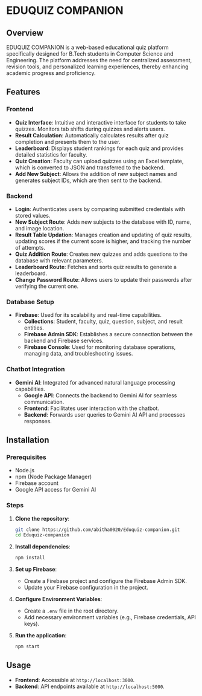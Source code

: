 
# EDUQUIZ COMPANION

## Overview
EDUQUIZ COMPANION is a web-based educational quiz platform specifically designed for B.Tech students in Computer Science and Engineering. The platform addresses the need for centralized assessment, revision tools, and personalized learning experiences, thereby enhancing academic progress and proficiency.

## Features

### Frontend
- **Quiz Interface**: Intuitive and interactive interface for students to take quizzes. Monitors tab shifts during quizzes and alerts users.
- **Result Calculation**: Automatically calculates results after quiz completion and presents them to the user.
- **Leaderboard**: Displays student rankings for each quiz and provides detailed statistics for faculty.
- **Quiz Creation**: Faculty can upload quizzes using an Excel template, which is converted to JSON and transferred to the backend.
- **Add New Subject**: Allows the addition of new subject names and generates subject IDs, which are then sent to the backend.

### Backend
- **Login**: Authenticates users by comparing submitted credentials with stored values.
- **New Subject Route**: Adds new subjects to the database with ID, name, and image location.
- **Result Table Updation**: Manages creation and updating of quiz results, updating scores if the current score is higher, and tracking the number of attempts.
- **Quiz Addition Route**: Creates new quizzes and adds questions to the database with relevant parameters.
- **Leaderboard Route**: Fetches and sorts quiz results to generate a leaderboard.
- **Change Password Route**: Allows users to update their passwords after verifying the current one.

### Database Setup
- **Firebase**: Used for its scalability and real-time capabilities.
  - **Collections**: Student, faculty, quiz, question, subject, and result entities.
  - **Firebase Admin SDK**: Establishes a secure connection between the backend and Firebase services.
  - **Firebase Console**: Used for monitoring database operations, managing data, and troubleshooting issues.

### Chatbot Integration
- **Gemini AI**: Integrated for advanced natural language processing capabilities.
  - **Google API**: Connects the backend to Gemini AI for seamless communication.
  - **Frontend**: Facilitates user interaction with the chatbot.
  - **Backend**: Forwards user queries to Gemini AI API and processes responses.

## Installation

### Prerequisites
- Node.js
- npm (Node Package Manager)
- Firebase account
- Google API access for Gemini AI

### Steps
1. **Clone the repository**:
   ```sh
   git clone https://github.com/abitha0020/Eduquiz-companion.git
   cd Eduquiz-companion
   ```

2. **Install dependencies**:
   ```sh
   npm install
   ```

3. **Set up Firebase**:
   - Create a Firebase project and configure the Firebase Admin SDK.
   - Update your Firebase configuration in the project.

4. **Configure Environment Variables**:
   - Create a `.env` file in the root directory.
   - Add necessary environment variables (e.g., Firebase credentials, API keys).

5. **Run the application**:
   ```sh
   npm start
   ```

## Usage
- **Frontend**: Accessible at `http://localhost:3000`.
- **Backend**: API endpoints available at `http://localhost:5000`.

